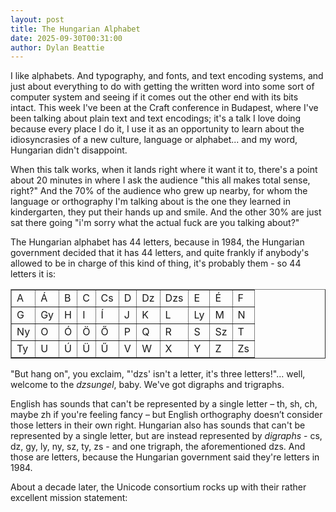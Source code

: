 ```yaml
---
layout: post
title: The Hungarian Alphabet
date: 2025-09-30T00:31:00
author: Dylan Beattie
---
```

I like alphabets. And typography, and fonts, and text encoding systems, and just about everything to do with getting the written word into some sort of computer system and seeing if it comes out the other end with its bits intact. This week I've been at the Craft conference in Budapest, where I've been talking about plain text and text encodings; it's a talk I love doing because every place I do it, I use it as an opportunity to learn about the idiosyncrasies of a new culture, language or alphabet... and my word, Hungarian didn't disappoint.

When this talk works, when it lands right where it want it to, there's a point about 20 minutes in where I ask the audience "this all makes total sense, right?" And the 70% of the audience who grew up nearby, for whom the language or orthography I'm talking about is the one they learned in kindergarten, they put their hands up and smile. And the other 30% are just sat there going "i'm sorry what the actual fuck are you talking about?"

The Hungarian alphabet has 44 letters, because in 1984, the Hungarian government decided that it has 44 letters, and quite frankly if anybody's allowed to be in charge of this kind of thing, it's probably them - so 44 letters it is:
<table border="1">
  <tr>
    <td>A</td><td>Á</td><td>B</td><td>C</td><td>Cs</td><td>D</td><td>Dz</td><td>Dzs</td><td>E</td><td>É</td><td>F</td>
  </tr>
  <tr>
    <td>G</td><td>Gy</td><td>H</td><td>I</td><td>Í</td><td>J</td><td>K</td><td>L</td><td>Ly</td><td>M</td><td>N</td>
  </tr>
  <tr>
    <td>Ny</td><td>O</td><td>Ó</td><td>Ö</td><td>Ő</td><td>P</td><td>Q</td><td>R</td><td>S</td><td>Sz</td><td>T</td>
  </tr>
  <tr>
    <td>Ty</td><td>U</td><td>Ú</td><td>Ü</td><td>Ű</td><td>V</td><td>W</td><td>X</td><td>Y</td><td>Z</td><td>Zs</td>
  </tr>
</table>

"But hang on", you exclaim, "'dzs' isn't a letter, it's three letters!"... well, welcome to the _dzsungel_, baby. We've got digraphs and trigraphs.

English has sounds that can't be represented by a single letter – th, sh, ch, maybe zh if you're feeling fancy – but English orthography doesn’t consider those letters in their own right. Hungarian also has sounds that can't be represented by a single letter, but are instead represented by _digraphs_ - cs, dz, gy, ly, ny, sz, ty, zs - and one trigraph, the aforementioned dzs. And those are letters, because the Hungarian government said they're letters in 1984.

About a decade later, the Unicode consortium rocks up with their rather excellent mission statement:
